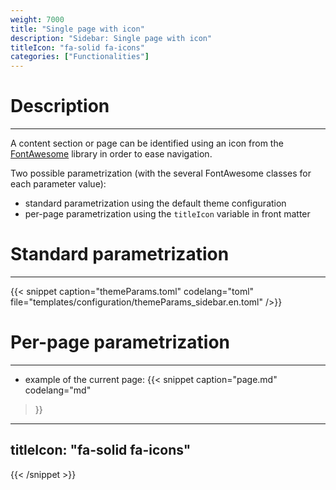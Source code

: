 ```yaml
---
weight: 7000
title: "Single page with icon"
description: "Sidebar: Single page with icon"
titleIcon: "fa-solid fa-icons"
categories: ["Functionalities"]
---
```


# Description
---

A content section or page can be identified using an icon from the [FontAwesome](https://fontawesome.com/icons) library in order to ease navigation.

Two possible parametrization (with the several FontAwesome classes for each parameter value):
* standard parametrization using the default theme configuration
* per-page parametrization using the `titleIcon` variable in front matter

# Standard parametrization
---

{{< snippet
    caption="themeParams.toml"
    codelang="toml"
    file="templates/configuration/themeParams_sidebar.en.toml"
/>}}

# Per-page parametrization
---

* example of the current page:
{{< snippet
    caption="page.md"
    codelang="md"
>}}
---
titleIcon: "fa-solid fa-icons"
---
{{< /snippet >}}